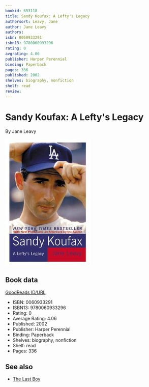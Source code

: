 ```yaml
---
bookid: 653118
title: Sandy Koufax: A Lefty's Legacy
authorsort: Leavy, Jane
author: Jane Leavy
authors: 
isbn: 0060933291
isbn13: 9780060933296
rating: 0
avgrating: 4.06
publisher: Harper Perennial
binding: Paperback
pages: 336
published: 2002
shelves: biography, nonfiction
shelf: read
review: 
---
```


# Sandy Koufax: A Lefty's Legacy

By Jane Leavy

![](../../assets/bookcovers/1347946591l/653118.jpg)

## Book data

[GoodReads ID/URL](https://www.goodreads.com/book/show/653118)

- ISBN: 0060933291
- ISBN13: 9780060933296
- Rating: 0
- Average Rating: 4.06
- Published: 2002
- Publisher: Harper Perennial
- Binding: Paperback
- Shelves: biography, nonfiction
- Shelf: read
- Pages: 336


## See also

- [The Last Boy](The_Last_Boy-_Mickey_Mantle_and_the_End_of_Americas_Childhood.md)

